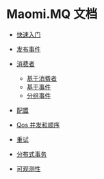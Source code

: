 # Maomi.MQ 文档

* [快速入门](1.start.md) 
* [发布事件](2.publisher.md)
* [消费者](2.0.consumer.md)
  * [基于消费者](2.1.consumer.md)
  * [基于事件](2.2.eventbus.md)
  * [分组事件](2.3.event_group.md)

* [配置](3.configuration.md)
* [Qos 并发和顺序](4.qos.md)
* [重试](5.retry.md)

* [分布式事务]()

* [可观测性]()
